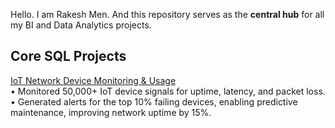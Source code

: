 Hello. I am Rakesh Men. And this repository serves as the **central hub** for all my BI and Data Analytics projects.  

## Core SQL Projects

[IoT Network Device Monitoring & Usage](https://github.com/rakeshmen/IoT-Network-Device-Monitoring-Usage) <br>
• Monitored 50,000+ IoT device signals for uptime, latency, and packet loss. <br>
• Generated alerts for the top 10% failing devices, enabling predictive maintenance, improving network uptime by 15%. 



